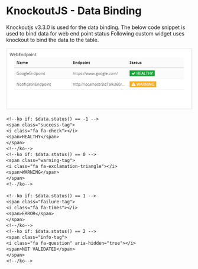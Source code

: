 # KnockoutJS - Data Binding
Knockoutjs v3.3.0 is used for the data binding. The below code snippet is used to bind data for web end point status
Following custom widget uses knockout to bind the data to the table.

![WebEndpointWidget](https://github.com/biztalk360/Custom-Widgets/blob/master/Kovai.BizTalk360.CustomWidgets/Images/WebEndpointWidget.png)

 ```
<!--ko if: $data.status() == -1 -->
<span class="success-tag">
<i class="fa fa-check"></i>
<span>HEALTHY</span>
</span>
<!--/ko-->
<!--ko if: $data.status() == 0 -->
<span class="warning-tag">
<i class="fa fa-exclamation-triangle"></i>
<span>WARNING</span>
</span>
<!--/ko-->

<!--ko if: $data.status() == 1 -->
<span class="failure-tag">
<i class="fa fa-times"></i>
<span>ERROR</span>
</span>
<!--/ko-->
<!--ko if: $data.status() == 2 -->
<span class="info-tag">
<i class="fa fa-question" aria-hidden="true"></i>
<span>NOT VALIDATED</span>
</span>
<!--/ko-->
```
